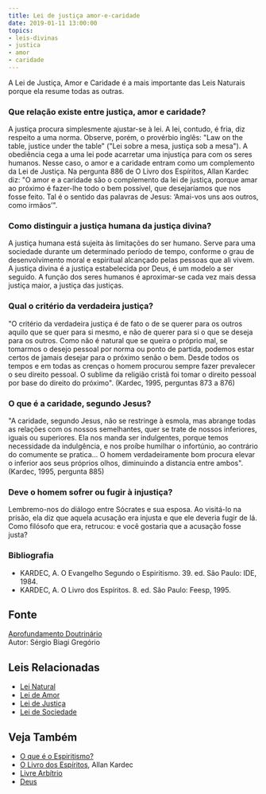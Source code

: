 ```yaml
---
title: Lei de justiça amor-e-caridade
date: 2019-01-11 13:00:00
topics: 
- leis-divinas
- justica
- amor
- caridade
---
```


A Lei de Justiça, Amor e Caridade é a mais importante das Leis Naturais
porque ela resume todas as outras.

### Que relação existe entre justiça, amor e caridade?
A justiça procura simplesmente ajustar-se à lei. A lei, contudo, é fria,
diz respeito a uma norma. Observe, porém, o provérbio inglês: "Law on
the table, justice under the table" ("Lei sobre a mesa, justiça sob a
mesa"). A obediência cega a uma lei pode acarretar uma injustiça para
com os seres humanos. Nesse caso, o amor e a caridade entram como um
complemento da Lei de Justiça. Na pergunta 886 de O Livro dos
Espíritos, Allan Kardec diz: "O amor e a caridade são o complemento da
lei de justiça, porque amar ao próximo é fazer-lhe todo o bem possível,
que desejaríamos que nos fosse feito. Tal é o sentido das palavras de
Jesus: ‘Amai-vos uns aos outros, como irmãos’".

### Como distinguir a justiça humana da justiça divina?
A justiça humana está sujeita às limitações do ser humano. Serve para
uma sociedade durante um determinado período de tempo, conforme o grau
de desenvolvimento moral e espiritual alcançado pelas pessoas que ali
vivem. A justiça divina é a justiça estabelecida por Deus, é um modelo a
ser seguido. A função dos seres humanos é aproximar-se cada vez mais
dessa justiça maior, a justiça das justiças.

### Qual o critério da verdadeira justiça?
"O critério da verdadeira justiça é de fato o de se querer para os
outros aquilo que se quer para si mesmo, e não de querer para si o que
se deseja para os outros. Como não é natural que se queira o próprio
mal, se tomarmos o desejo pessoal por norma ou ponto de partida, podemos
estar certos de jamais desejar para o próximo senão o bem. Desde todos
os tempos e em todas as crenças o homem procurou sempre fazer prevalecer
o seu direito pessoal. O sublime da religião cristã foi tomar o direito
pessoal por base do direito do próximo". (Kardec, 1995, perguntas 873 a
876)

### O que é a caridade, segundo Jesus?
"A caridade, segundo Jesus, não se restringe à esmola, mas abrange todas
as relações com os nossos semelhantes, quer se trate de nossos
inferiores, iguais ou superiores. Ela nos manda ser indulgentes, porque
temos necessidade da indulgência, e nos proíbe humilhar o infortúnio, ao
contrário do comumente se pratica... O homem verdadeiramente bom procura
elevar o inferior aos seus próprios olhos, diminuindo a distancia entre
ambos". (Kardec, 1995, pergunta 885)

### Deve o homem sofrer ou fugir à injustiça?
Lembremo-nos do diálogo entre Sócrates e sua esposa. Ao visitá-lo na
prisão, ela diz que aquela acusação era injusta e que ele deveria fugir
de lá. Como filósofo que era, retrucou: e você gostaria que a acusação
fosse justa?

### Bibliografia
* KARDEC, A. O Evangelho Segundo o Espiritismo. 39. ed. São Paulo: IDE, 1984.
* KARDEC, A. O Livro dos Espíritos. 8. ed. São Paulo: Feesp, 1995.

## Fonte
[Aprofundamento Doutrinário](https://sites.google.com/view/aprofundamentodoutrinario/lei-de-justiça-amor-e-caridade)  
Autor: Sérgio Biagi Gregório

## Leis Relacionadas
* [Lei Natural](../natural)  
* [Lei de Amor](../amor)  
* [Lei de Justiça](../justica)  
* [Lei de Sociedade](../sociedade)  

## Veja Também
* [O que é o Espiritismo?](/espiritismo)
* [O Livro dos Espíritos](/livros/livro-dos-espiritos), Allan Kardec  
* [Livre Arbítrio](/sobre/livre-arbitrio)  
* [Deus](/sobre/deus)


